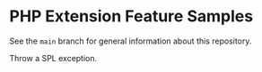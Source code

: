 # PHP Extension Feature Samples

See the `main` branch for general information about this repository.

Throw a SPL exception.